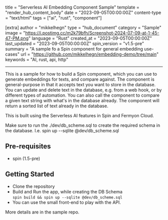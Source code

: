 title = "Serverless AI Embedding Component Sample"
template = "render_hub_content_body"
date = "2023-09-05T00:00:00Z"
content-type = "text/html"
tags = ["ai", "rust", "component"]

[extra]
author = "mikkelhegn"
type = "hub_document"
category = "Sample"
image = "https://i.postimg.cc/m2k79bfh/Screenshot-2024-07-09-at-1-45-47-PM.png"
language = "Rust"
created_at = "2023-09-05T00:00:00Z"
last_updated = "2023-09-05T00:00:00Z"
spin_version = "v1.5-pre"
summary =  "A sample fo a Spin component for general embedding use-cases"
url = "https://github.com/mikkelhegn/embedding-demo/tree/main"
keywords = "AI, rust, api, http"

---

This is a sample for how to build a Spin component, which you can use to generate embeddings for texts, and compare against. The component is general-purpose in that it accepts text you want to store in the database. You can update and delete text in the database, e.g. from a web hook, or by different types of automation. You can also call the component to compare a given text string with what's in the database already. The component will return a sorted list of text already in the database.

This is built using the Serverless AI features in Spin and Fermyon Cloud.

Make sure to run the ./dev/db_scheme.sql to create the required schema in the database. I.e. spin up --sqlite @dev/db_scheme.sql

## Pre-requisites

- spin (1.5-pre)

## Getting Started

- Clone the repository
- Build and Run the app, while creating the DB Schema <br>
`spin build && spin up --sqlite @dev/db_scheme.sql`
- You can use the small front-end to play with the API.

More details are in the sample repo.
